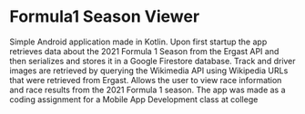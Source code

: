 # Formula1 Season Viewer

Simple Android application made in Kotlin.
Upon first startup the app retrieves data about the 2021 Formula 1 Season from the Ergast API and then serializes and stores it in a Google Firestore database.
Track and driver images are retrieved by querying the Wikimedia API using Wikipedia URLs that were retrieved from Ergast.
Allows the user to view race information and race results from the 2021 Formula 1 season.
The app was made as a coding assignment for a Mobile App Development class at college
